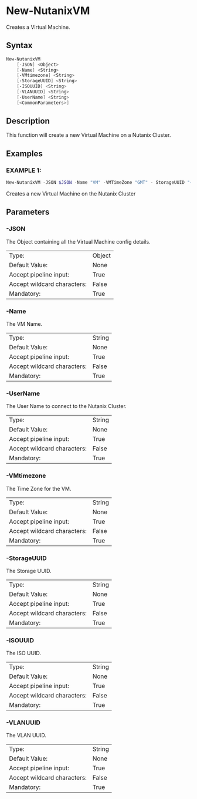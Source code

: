 # New-NutanixVM

Creates a Virtual Machine.

## Syntax

```PowerShell
New-NutanixVM
    [-JSON] <Object>
    [-Name] <String>
    [-VMtimezone] <String>
    [-StorageUUID] <String>
    [-ISOUUID] <String>
    [-VLANUUID] <String>
    [-UserName] <String>
    [<CommonParameters>]
```

## Description

This function will create a new Virtual Machine on a Nutanix Cluster.

## Examples

### EXAMPLE 1:

```PowerShell
New-NutanixVM -JSON $JSON -Name "VM" -VMTimeZone "GMT" - StorageUUID "{UUID}" -ISOUUID "{UUID}" -VLANUUID "{UUID}" -UserName $UserName
```

Creates a new Virtual Machine on the Nutanix Cluster

## Parameters

### -JSON

The Object containing all the Virtual Machine config details.

|  | |
|---|---|
| Type:    | Object |
| Default Value: | None |
| Accept pipeline input: | True |
| Accept wildcard characters: | False |
| Mandatory: | True |

### -Name

The VM Name.

|  | |
|---|---|
| Type:    | String |
| Default Value: | None |
| Accept pipeline input: | True |
| Accept wildcard characters: | False |
| Mandatory: | True |

### -UserName

The User Name to connect to the Nutanix Cluster.

|  | |
|---|---|
| Type:    | String |
| Default Value: | None |
| Accept pipeline input: | True |
| Accept wildcard characters: | False |
| Mandatory: | True |

### -VMtimezone

The Time Zone for the VM.

|  | |
|---|---|
| Type:    | String |
| Default Value: | None |
| Accept pipeline input: | True |
| Accept wildcard characters: | False |
| Mandatory: | True |

### -StorageUUID

The Storage UUID.

|  | |
|---|---|
| Type:    | String |
| Default Value: | None |
| Accept pipeline input: | True |
| Accept wildcard characters: | False |
| Mandatory: | True |

### -ISOUUID

The ISO UUID.

|  | |
|---|---|
| Type:    | String |
| Default Value: | None |
| Accept pipeline input: | True |
| Accept wildcard characters: | False |
| Mandatory: | True |

### -VLANUUID

The VLAN UUID.

|  | |
|---|---|
| Type:    | String |
| Default Value: | None |
| Accept pipeline input: | True |
| Accept wildcard characters: | False |
| Mandatory: | True |
